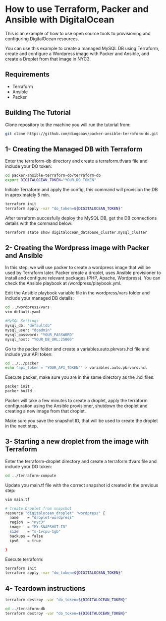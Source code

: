 How to use Terraform, Packer and Ansible with DigitalOcean
==================

This is an example of how to use open source tools to provisioning and configuring DigitalOcean resources.

You can use this example to create a managed MySQL DB using Terraform, create and configure a Wordpress image with Packer and Ansible, and create a Droplet from that image in NYC3.

Requirements
------------

-	Terraform
-	Ansible
-	Packer

Building The Tutorial
---------------------

Clone repository to the machine you will run the tutorial from:

```sh
git clone https://github.com/diogoaav/packer-ansible-terraform-do.git
```

1- Creating the Managed DB with Terraform
---------------------

Enter the terraform-db directory and create a terraform.tfvars file and include your DO token:

```sh
cd packer-ansible-terraform-do/terraform-db
export DIGITALOCEAN_TOKEN="YOUR_DO_TOKEN"
```

Initiate Terraform and apply the config, this command will provision the DB in aproximately 5 min.

```sh
terraform init
terraform apply -var "do_token=${DIGITALOCEAN_TOKEN}"
```

After terraform succesfully deploy the MySQL DB, get the DB connections details with the command below:

```sh
terraform state show digitalocean_database_cluster.mysql_cluster
```

2- Creating the Wordpress image with Packer and Ansible
---------------------

In this step, we will use packer to create a wordpress image that will be used by Terraform later. Packer create a droplet, uses Ansible provisioner to install and configure relevant packages (PHP, Apache, Wordpress). You can check the Ansible playbook at /wordpress/playbook.yml.

Edit the Ansible playbook variable file in the wordpress/vars folder and include your managed DB details:

```sh
cd ../wordpress/vars
vim default.yaml
```

```sh
#MySQL Settings
mysql_db: "defaultdb"
mysql_user: "doadmin"
mysql_password: "YOUR_PASSWORD"
mysql_host: "YOUR_DB_URL:25060"
```

Go to the packer folder and create a variables.auto.pkrvars.hcl file and include your API token:

```sh
cd ../../packer
echo 'api_token = "YOUR_API_TOKEN"' > variables.auto.pkrvars.hcl
```

Execute packer, make sure you are in the same directory as the .hcl files:

```sh
packer init .
packer build .
```

Packer will take a few minutes to create a droplet, apply the terraform configuration using the Ansible provisioner, shutdown the droplet and creating a new image from that droplet.

Make sure you save the snapshot ID, that will be used to create the droplet in the next step.

3- Starting a new droplet from the image with Terraform
---------------------

Enter the terraform-droplet directory and create a terraform.tfvars file and include your DO token:

```sh
cd ../terraform-compute
```

Update you main.tf file with the correct snapshot id created in the previous step:

```sh
vim main.tf
```

```sh
# Create Droplet from snapshot
resource "digitalocean_droplet" "wordpress" {
  name    = "droplet-wordpress"
  region  = "nyc3"
  image   = "MY-SNAPSHOT-ID"
  size    = "s-1vcpu-1gb"
  backups = false
  ipv6    = true

}
```

Execute terraform:

```sh
terraform init
terraform apply -var "do_token=${DIGITALOCEAN_TOKEN}"
```

4- Teardown instructions
---------------------

```sh
terraform destroy -var "do_token=${DIGITALOCEAN_TOKEN}"
```

```sh
cd ../terraform-db
terraform destroy -var "do_token=${DIGITALOCEAN_TOKEN}"
```